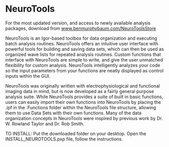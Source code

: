 # NeuroTools

For the most updated version, and access to newly available analysis packages, download from www.benmurphybaum.com/NeuroToolsStore

NeuroTools is an Igor-based toolbox for data organization and executing batch analysis routines. NeuroTools offers an intuitive user interface with powerful tools for building and saving data sets, which can then be used as organized wave lists for repeated analysis routines. Custom functions that interface with NeuroTools are simple to write, and give the user unmatched flexibility for custom analysis. NeuroTools intelligently analyzes your code so the input parameters from your functions are neatly displayed as control inputs within the GUI.

NeuroTools was originally written with electrophysiological and functional imaging data in mind, but is now developed as a fairly general purpose analysis suite. While NeuroTools provides a suite of built in basic functions, users can easily import their own functions into NeuroTools by placing the .ipf in the :Functions folder within the NeuroTools file structure, allowing them to use Data Sets with their own functions. Many of the data organization concepts in NeuroTools were inspired by previous work by Dr. W. Rowland Taylor and Dr. Rob Smith.

TO INSTALL:
Put the downloaded folder on your desktop. Open the INSTALL_NEUROTOOLS.pxp file, follow the instructions.

